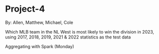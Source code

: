 # Project-4

By: Allen, Matthew, Michael, Cole

Which MLB team in the NL West is most likely to win the division in 2023, using 2017, 2018, 2019, 2021 & 2022 statistics as the test data






Aggregating with Spark (Monday) 

